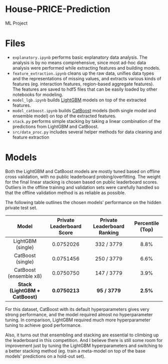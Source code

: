 # House-PRICE-Prediction
ML Project

# Files
- `explanatory.ipynb` performs basic explanatory data analysis. The analysis is by no means comprehensive, since most ad-hoc data analysis were performed while extracting features and building models.
- `feature_extraction.ipynb` cleans up the raw data, unifies data types and the representations of missing values, and extracts various kinds of features (eg. interaction features, region-based aggregate features). The features are saved to hdf5 files that can be easily loaded by other notebooks for modeling.
- `model_lgb.ipynb` builds [LightGBM](https://github.com/Microsoft/LightGBM) models on top of the extracted features.
- `model_catboost.ipynb` builds [CatBoost](https://github.com/catboost/catboost) models (both single model and ensemble model) on top of the extracted features.
- `stack.py` performs simple stacking by taking a linear combination of the predictions from LightGBM and CatBoost.
- `src/data_proc.py` includes several helper methods for data cleaning and feature extraction

# Models
Both the LightGBM and CatBoost models are mostly tuned based on offline cross validation, with no public leaderboard probing/overfitting. The weight for the final linear stacking is chosen based on public leaderboard scores. Outliers in the offline training and validation sets were carefully handled so that the offline validation method is as reliable as possible.

The following table outlines the chosen models' performance on the hidden private test set.

| Model | Private Leaderboard Score | Private Leaderboard Ranking | Percentile (Top) |
| :---: | :---:| :---: | :---: |
| LightGBM (single) | 0.0752026 | 332 / 3779 | 8.8% |
| CatBoost (single) | 0.0751456 | 250 / 3779 | 6.6% |
| CatBoost (ensemble x8) | 0.0750750 | 147 / 3779 | 3.9% |
| **Stack (LightGBM + CatBoost)** | **0.0750213** | **95 / 3779** | **2.5%** |

For this dataset, CatBoost with its default hyperparameters gives very strong performance, and the model required almost no hyperparameter tuning. In comparison, LightGBM required much more hyperparameter tuning to achieve good performance.

Also, it turns out that ensembling and stacking are essential to climbing up the leaderboard in this competition. And I believe there is still some room for improvement just by tuning the LightGBM hyperparameters and switching to a better stacking method (eg. train a meta-model on top of the base models' predictions on a hold-out set).
